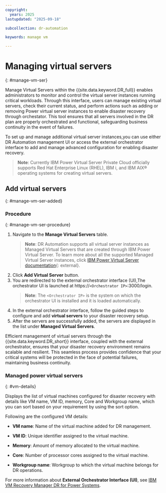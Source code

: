 ```yaml
---
copyright:
  years: 2025
lastupdated: "2025-09-18"

subcollection: dr-automation

keywords: manage vm

---
```


# Managing virtual servers
{: #manage-vm-ser}

Manage Virtual Servers within the  {{site.data.keyword.DR_full}} enables administrators to monitor and control the virtual server instances running critical workloads. Through this interface, users can manage existing virtual servers, check their current status, and perform actions such as adding or removing Power virtual server instances to enable disaster recovery through orchestator. This tool ensures that all servers involved in the DR plan are properly orchestrated and functional, safeguarding business continuity in the event of failures.

To set up and manage additional virtual server instances,you can use either DR Automation management UI or access the external orchestrator interface to add and manage advanced configuration for enabling disaster recovery.
   > **Note**: Currently IBM Power Virtual Server Private Cloud officially supports Red Hat Enterprise Linux (RHEL), IBM i, and IBM AIX® operating systems for creating virtual servers.
## Add virtual servers
{: #manage-vm-ser-added}

### Procedure
{: #manage-vm-ser-procedure}

1. Navigate to the **Manage Virtual Servers** table.
   > **Note**: DR Automation supports all virtual server instances as Managed Virtual Servers that are created through IBM Power Virtual Server. To learn more about all the supported Managed Virtual Server instances, click [IBM Power Virtual Server documentation](https://cloud.ibm.com/docs/power-iaas){: external}.
2. Click **Add Virtual Server** button.
3. You are redirected to the external orchestrator interface (UI),The orchestrator UI is launched at
https://`<Orchestrator IP>`:3000/login.
   > **Note**: The `<Orchestrator IP>` is the system on which the orchestrator UI is installed and it is loaded automatically.
4. In the external orchestrator interface, follow the guided steps to configure and add **virtual servers** to your disaster recovery setup.
5. After the servers are successfully added, the servers are displayed in the list under **Managed Virtual Servers**.

Efficient management of virtual servers through the {{site.data.keyword.DR_short}} interface, coupled with the external orchestrator, ensures that your disaster recovery environment remains scalable and resilient. This seamless process provides confidence that your critical systems will be protected in the face of potential failures, maintaining business continuity.

### Managed power virtual servers
{: #vm-details}

Displays the list of virtual machines configured for disaster recovery with details like VM name, VM ID, memory, Core and Workgroup name, which you can sort based on your requirement by using the sort option.

Following are the configured VM details:

- **VM name**:
Name of the virtual machine added for DR management.  

- **VM ID**:
Unique identifier assigned to the virtual machine.  

- **Memory**:
Amount of memory allocated to the virtual machine.  

- **Core**:
Number of processor cores assigned to the virtual machine.  

- **Workgroup name**:
Workgroup to which the virtual machine belongs for DR operations.  

For more information about **External Orchestrator Interface (UI)**, see [IBM VM Recovery Manager DR for Power Systems](https://www.ibm.com/docs/en/vmrmdr).
